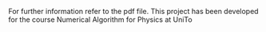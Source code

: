 For further information refer to the pdf file. This project has been developed for the course Numerical Algorithm for Physics at UniTo
